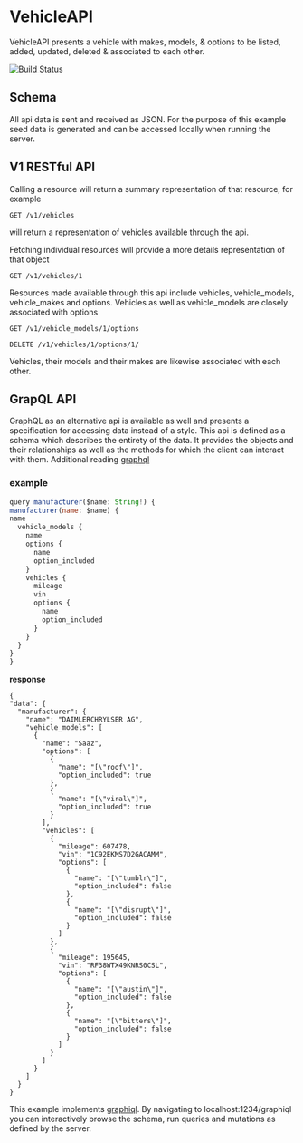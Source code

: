 # VehicleAPI

  VehicleAPI presents a vehicle with makes, models, & options to be listed,
added, updated, deleted & associated to each other.

[![Build Status](https://travis-ci.org/phanyzewski/vehicle_api.svg?branch=master)](https://travis-ci.org/phanyzewski/vehicle_api)

## Schema
  All api data is sent and received as JSON.  For the purpose of this example seed data is generated and can be accessed locally when running the server.

## V1 RESTful API
 
  Calling a resource will return a summary representation of that resource, for example
 
  ` GET /v1/vehicles `
  
  will return a representation of vehicles available through the api.
  
  Fetching individual resources will provide a more details representation of that object
  
  `GET /v1/vehicles/1`
  
  Resources made available through this api include vehicles, vehicle_models, vehicle_makes and options.
  Vehicles as well as vehicle_models are closely associated with options
  
  `GET /v1/vehicle_models/1/options`
  
  `DELETE /v1/vehicles/1/options/1/`

  Vehicles, their models and their makes are likewise associated with each other.
  
  ## GrapQL API
  
  GraphQL as an alternative api is available as well and presents a specification for accessing data instead of a style.  This api is defined as a schema which describes the entirety of the data.  It provides the objects and their relationships as well as the methods for which the client can interact with them. Additional reading [graphql](http://graphql.org/)
    
  ### example
  ```javascript
query manufacturer($name: String!) {
  manufacturer(name: $name) {
  name
    vehicle_models {
      name
      options {
        name
        option_included
      }
      vehicles {
        mileage
        vin 
        options {
          name
          option_included
        }
      }
    }
  }
}
  ```
  **response**
  ```
{
  "data": {
    "manufacturer": {
      "name": "DAIMLERCHRYLSER AG",
      "vehicle_models": [
        {
          "name": "Saaz",
          "options": [
            {
              "name": "[\"roof\"]",
              "option_included": true
            },
            {
              "name": "[\"viral\"]",
              "option_included": true
            }
          ],
          "vehicles": [
            {
              "mileage": 607478,
              "vin": "1C92EKMS7D2GACAMM",
              "options": [
                {
                  "name": "[\"tumblr\"]",
                  "option_included": false
                },
                {
                  "name": "[\"disrupt\"]",
                  "option_included": false
                }
              ]
            },
            {
              "mileage": 195645,
              "vin": "RF38WTX49KNRS0CSL",
              "options": [
                {
                  "name": "[\"austin\"]",
                  "option_included": false
                },
                {
                  "name": "[\"bitters\"]",
                  "option_included": false
                }
              ]
            }
          ]
        }
      ]
    }
  }

```
 This example implements [graphiql](https://github.com/graphql/graphiql).  By navigating to localhost:1234/graphiql you can interactively browse the schema, run queries and mutations as defined by the server.
